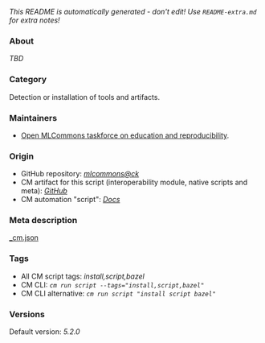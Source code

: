 *This README is automatically generated - don't edit! Use `README-extra.md` for extra notes!*

### About

*TBD*

### Category

Detection or installation of tools and artifacts.

### Maintainers

* [Open MLCommons taskforce on education and reproducibility](https://github.com/mlcommons/ck/blob/master/docs/mlperf-education-workgroup.md).

### Origin

* GitHub repository: *[mlcommons@ck](https://github.com/mlcommons/ck/tree/master/cm-mlops)*
* CM artifact for this script (interoperability module, native scripts and meta): *[GitHub](https://github.com/mlcommons/ck/tree/master/cm-mlops/script/install-bazel)*
* CM automation "script": *[Docs](https://github.com/octoml/ck/blob/master/docs/list_of_automations.md#script)*


### Meta description
[_cm.json](_cm.json)


### Tags
* All CM script tags: *install,script,bazel*
* CM CLI: *`cm run script --tags="install,script,bazel"`*
* CM CLI alternative: *`cm run script "install script bazel"`*


### Versions
Default version: *5.2.0*
